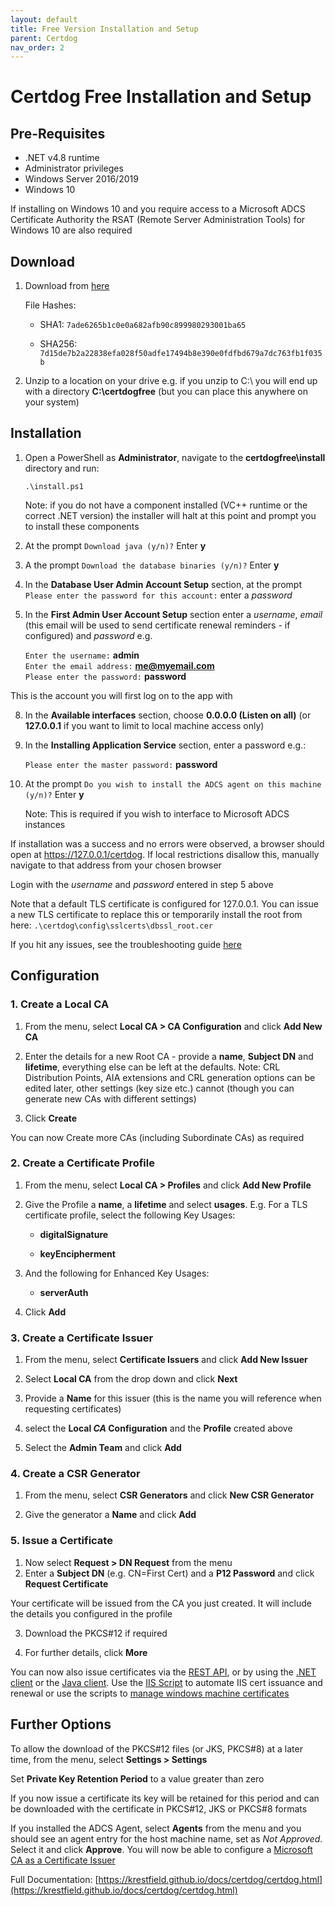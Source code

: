 ```yaml
---
layout: default
title: Free Version Installation and Setup
parent: Certdog
nav_order: 2
---
```


# Certdog Free Installation and Setup

 

## Pre-Requisites

* .NET v4.8 runtime
* Administrator privileges  
* Windows Server 2016/2019
* Windows 10

If installing on Windows 10 and you require access to a Microsoft ADCS Certificate Authority the RSAT (Remote Server Administration Tools) for Windows 10 are also required



## Download

1. Download from [here](https://krestfield.s3.eu-west-2.amazonaws.com/certdog/certdogfree_v130_win.zip)

   File Hashes:

   * SHA1: ``7ade6265b1c0e0a682afb90c899980293001ba65``

   * SHA256: ``7d15de7b2a22838efa028f50adfe17494b8e390e0fdfbd679a7dc763fb1f035b``

     

2. Unzip to a location on your drive e.g. if you unzip to C:\ you will end up with a directory **C:\certdogfree** (but you can place this anywhere on your system)



## Installation

1. Open a PowerShell as **Administrator**, navigate to the **certdogfree\install** directory and run:

   ``.\install.ps1``

   Note: if you do not have a component installed (VC++ runtime or the correct .NET version) the installer will halt at this point and prompt you to install these components

   

2. At the prompt `Download java (y/n)?` Enter **y** 

   

3. A  the prompt `Download the database binaries (y/n)?` Enter **y**

   

4. In the **Database User Admin Account Setup** section, at the prompt `Please enter the password for this account:` enter a *password*

   

5. In the **First Admin User Account Setup** section enter a *username*, *email* (this email will be used to send certificate renewal reminders - if configured) and *password* e.g.

   ``Enter the username:`` **admin**  
   ``Enter the email address:`` **me@myemail.com**  
   ``Please enter the password:`` **password**    

This is the account you will first log on to the app with 

   

8. In the **Available interfaces** section, choose **0.0.0.0 (Listen on all)** (or **127.0.0.1** if you want to limit to local machine access only)

   

9. In the **Installing Application Service** section, enter a password e.g.:

   ``Please enter the master password:`` **password**

   

10. At the prompt ``Do you wish to install the ADCS agent on this machine (y/n)?`` Enter **y**

    Note: This is required if you wish to interface to Microsoft ADCS instances



If installation was a success and no errors were observed, a browser should open at https://127.0.0.1/certdog. If local restrictions disallow this, manually navigate to that address from your chosen browser



Login with the *username* and *password* entered in step 5 above



Note that a default TLS certificate is configured for 127.0.0.1. You can issue a new TLS certificate to replace this or temporarily install the root from here: ``.\certdog\config\sslcerts\dbssl_root.cer`` 



If you hit any issues, see the troubleshooting guide [here](install_troubleshooting.html)



## Configuration



### 1. Create a Local CA

1. From the menu, select **Local CA > CA Configuration** and click **Add New CA**

2. Enter the details for a new Root CA - provide a **name**, **Subject DN** and **lifetime**, everything else can be left at the defaults. Note: CRL Distribution Points, AIA extensions and CRL generation options can be edited later, other settings (key size etc.) cannot (though you can generate new CAs with different settings)

3. Click **Create**

You can now Create more CAs (including Subordinate CAs) as required




### 2. Create a Certificate Profile

1. From the menu, select **Local CA > Profiles** and click **Add New Profile**

2. Give the Profile a **name**, a **lifetime** and select **usages**. E.g. For a TLS certificate profile, select the following Key Usages:

   * **digitalSignature**

   * **keyEncipherment**

3. And the following for Enhanced Key Usages:

   * **serverAuth** 

4. Click **Add**




### 3. Create a Certificate Issuer

1. From the menu, select **Certificate Issuers** and click **Add New Issuer**

2. Select **Local CA** from the drop down and click **Next**

3. Provide a **Name** for this issuer (this is the name you will reference when requesting certificates)

4. select the **Local *CA* Configuration** and the **Profile** created above

5. Select the **Admin Team** and click **Add**



### 4. Create a CSR Generator
1. From the menu, select **CSR Generators** and click **New CSR Generator**

2. Give the generator a **Name** and click **Add**

   

### 5. Issue a Certificate
1. Now select **Request > DN Request** from the menu
2. Enter a **Subject DN** (e.g. CN=First Cert) and a **P12 Password** and click **Request Certificate**  

Your certificate will be issued from the CA you just created. It will include the details you configured in the profile

3. Download the PKCS#12 if required  

4. For further details, click **More**  

You can now also issue certificates via the [REST API](https://127.0.0.1/certdog/api/swagger-ui.html), or by using the [.NET client](https://github.com/krestfield/certdog-dotnet-client) or the [Java client](https://github.com/krestfield/certdog-java-client). Use the [IIS Script](https://github.com/krestfield/certdog-iis) to automate IIS cert issuance and renewal or use the scripts to [manage windows machine certificates](https://github.com/krestfield/certdog-cert)



## Further Options
To allow the download of the PKCS#12 files (or JKS, PKCS#8) at a later time, from the menu, select **Settings > Settings**

Set **Private Key Retention Period** to a value greater than zero

If you now issue a certificate its key will be retained for this period and can be downloaded with the certificate in PKCS#12, JKS or PKCS#8 formats



If you installed the ADCS Agent, select **Agents** from the menu and you should see an agent entry for the host machine name, set as *Not Approved*. Select it and click **Approve**. You will now be able to configure a [Microsoft CA as a Certificate Issuer](create_adcs_certificate_issuer.html)



Full Documentation: [https://krestfield.github.io/docs/certdog/certdog.html](https://krestfield.github.io/docs/certdog/certdog.html)

